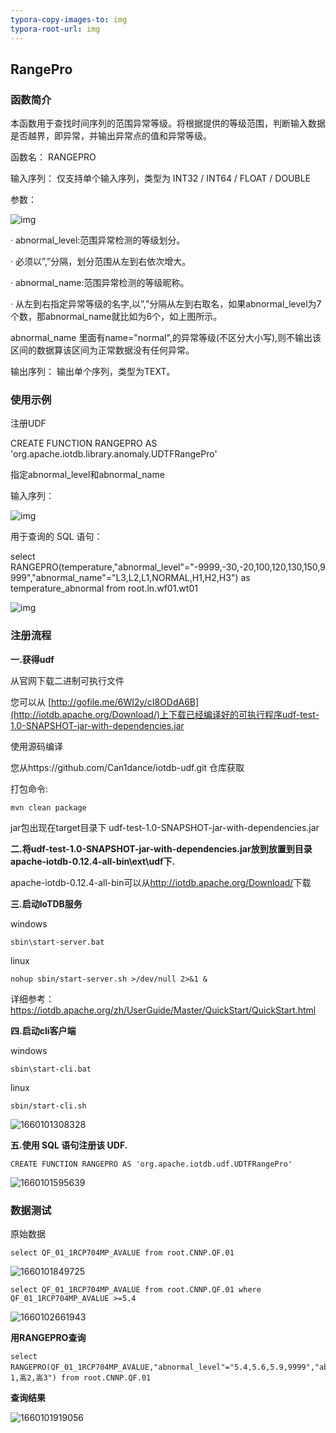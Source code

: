 ```yaml
---
typora-copy-images-to: img
typora-root-url: img
---
```


## **Range**Pro

### **函数简介**

本函数用于查找时间序列的范围异常等级。将根据提供的等级范围，判断输入数据是否越界，即异常，并输出异常点的值和异常等级。

函数名： RANGEPRO

输入序列： 仅支持单个输入序列，类型为 INT32 / INT64 / FLOAT / DOUBLE

参数：

![img](/wps3988.tmp.jpg) 

· abnormal_level:范围异常检测的等级划分。

· 必须以”,”分隔，划分范围从左到右依次增大。

· abnormal_name:范围异常检测的等级昵称。

· 从左到右指定异常等级的名字,以”,”分隔从左到右取名，如果abnormal_level为7个数，那abnormal_name就比如为6个，如上图所示。

abnormal_name 里面有name="normal",的异常等级(不区分大小写),则不输出该区间的数据算该区间为正常数据没有任何异常。

输出序列： 输出单个序列，类型为TEXT。

### **使用示例**

注册UDF

CREATE FUNCTION RANGEPRO AS 'org.apache.iotdb.library.anomaly.UDTFRangePro'

指定abnormal_level和abnormal_name

输入序列：

![img](/wps3989.tmp.jpg) 

用于查询的 SQL 语句：

select RANGEPRO(temperature,"abnormal_level"="-9999,-30,-20,100,120,130,150,9999","abnormal_name"="L3,L2,L1,NORMAL,H1,H2,H3") as temperature_abnormal from root.ln.wf01.wt01

![img](/wps398A.tmp.jpg) 

###  注册流程

 **一.获得udf**

从官网下载二进制可执行文件

您可以从 [http://gofile.me/6WI2y/cI8ODdA6B](http://iotdb.apache.org/Download/)上下载已经编译好的可执行程序udf-test-1.0-SNAPSHOT-jar-with-dependencies.jar

使用源码编译

您从https://github.com/Can1dance/iotdb-udf.git 仓库获取

打包命令:

```mvn
mvn clean package
```

jar包出现在target目录下 udf-test-1.0-SNAPSHOT-jar-with-dependencies.jar

**二.将udf-test-1.0-SNAPSHOT-jar-with-dependencies.jar放到放置到目录apache-iotdb-0.12.4-all-bin\ext\udf下.**

apache-iotdb-0.12.4-all-bin可以从<http://iotdb.apache.org/Download/>下载

**三.启动IoTDB服务**

windows

```
sbin\start-server.bat
```

linux

```
nohup sbin/start-server.sh >/dev/null 2>&1 &
```

详细参考：https://iotdb.apache.org/zh/UserGuide/Master/QuickStart/QuickStart.html

**四.启动cli客户端**

windows

```
sbin\start-cli.bat
```

linux

```
sbin/start-cli.sh
```



![1660101308328](/1660101308328.png)

**五.使用 SQL 语句注册该 UDF.**

```
CREATE FUNCTION RANGEPRO AS 'org.apache.iotdb.udf.UDTFRangePro'
```

![1660101595639](/1660101595639.png)

### 数据测试

原始数据

```
select QF_01_1RCP704MP_AVALUE from root.CNNP.QF.01
```

![1660101849725](/1660101849725.png)

```
select QF_01_1RCP704MP_AVALUE from root.CNNP.QF.01 where QF_01_1RCP704MP_AVALUE >=5.4
```

![1660102661943](/1660102661943.png)

**用RANGEPRO查询**

```
select RANGEPRO(QF_01_1RCP704MP_AVALUE,"abnormal_level"="5.4,5.6,5.9,9999","abnormal_name"="高1,高2,高3") from root.CNNP.QF.01
```

**查询结果**

![1660101919056](/1660101919056.png)